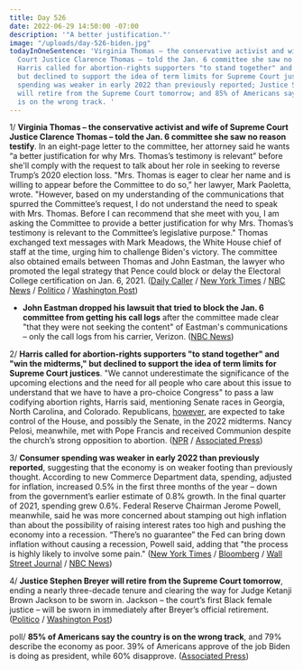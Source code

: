 ```yaml
---
title: Day 526
date: 2022-06-29 14:50:00 -07:00
description: '"A better justification."'
image: "/uploads/day-526-biden.jpg"
todayInOneSentence: 'Virginia Thomas – the conservative activist and wife of Supreme
  Court Justice Clarence Thomas – told the Jan. 6 committee she saw no reason testify;
  Harris called for abortion-rights supporters "to stand together" and "win the midterms,"
  but declined to support the idea of term limits for Supreme Court justices; consumer
  spending was weaker in early 2022 than previously reported; Justice Stephen Breyer
  will retire from the Supreme Court tomorrow; and 85% of Americans say the country
  is on the wrong track. '
---
```


1/ **Virginia Thomas – the conservative activist and wife of Supreme Court Justice Clarence Thomas – told the Jan. 6 committee she saw no reason testify**. In an eight-page letter to the committee, her attorney said he wants “a better justification for why Mrs. Thomas’s testimony is relevant” before she'll comply with the request to talk about her role in seeking to reverse Trump’s 2020 election loss. "Mrs. Thomas is eager to clear her name and is willing to appear before the Committee to do so," her lawyer, Mark Paoletta, wrote. "However, based on my understanding of the communications that spurred the Committee’s request, I do not understand the need to speak with Mrs. Thomas. Before I can recommend that she meet with you, I am asking the Committee to provide a better justification for why Mrs. Thomas’s testimony is relevant to the Committee’s legislative purpose." Thomas exchanged text messages with Mark Meadows, the White House chief of staff at the time, urging him to challenge Biden's victory. The committee also obtained emails between Thomas and John Eastman, the lawyer who promoted the legal strategy that Pence could block or delay the Electoral College certification on Jan. 6, 2021. ([Daily Caller](https://dailycaller.com/2022/06/28/ginni-thomas-responds-january-6-committee-testimony-request/) / [New York Times](https://www.nytimes.com/2022/06/28/us/ginni-thomas-emails-jan-6-hearing.html) / [NBC News](https://www.nbcnews.com/politics/congress/ginni-thomas-lawyer-wants-better-justification-giving-testimony-jan-6-rcna35901) / [Politico](https://www.politico.com/news/2022/06/28/ginni-thomas-house-testimony-00043025) / [Washington Post](https://www.washingtonpost.com/politics/2022/06/29/ginni-thomas-cassidy-hutchinson-trump/))

* **John Eastman dropped his lawsuit that tried to block the Jan. 6 committee from getting his call logs** after the committee made clear "that they were not seeking the content" of Eastman's communications – only the call logs from his carrier, Verizon. ([NBC News](https://www.nbcnews.com/politics/congress/former-trump-lawyer-eastman-drops-lawsuit-block-jan-6-committee-gettin-rcna35859))

2/ **Harris called for abortion-rights supporters "to stand together" and "win the midterms," but declined to support the idea of term limits for Supreme Court justices**. "We cannot underestimate the significance of the upcoming elections and the need for all people who care about this issue to understand that we have to have a pro-choice Congress" to pass a law codifying abortion rights, Harris said, mentioning Senate races in Georgia, North Carolina, and Colorado. Republicans, [however](https://www.politico.com/2022-election/race-forecasts-ratings-and-predictions/), are expected to take control of the House, and possibly the Senate, in the 2022 midterms. Nancy Pelosi, meanwhile, met with Pope Francis and received Communion despite the church’s strong opposition to abortion. ([NPR](https://www.npr.org/2022/06/28/1108374896/vp-harris-calls-for-abortion-rights-supporters-to-channel-frustration-into-actio) / [Associated Press](https://apnews.com/article/abortion-pope-francis-politics-religion-nancy-pelosi-249a32b2af9de647f1bae94aacb60c6e))

3/ **Consumer spending was weaker in early 2022 than previously reported**, suggesting that the economy is on weaker footing than previously thought. According to new Commerce Department data, spending, adjusted for inflation, increased 0.5% in the first three months of the year – down from the government’s earlier estimate of 0.8% growth. In the final quarter of 2021, spending grew 0.6%. Federal Reserve Chairman Jerome Powell, meanwhile, said he was more concerned about stamping out high inflation than about the possibility of raising interest rates too high and pushing the economy into a recession. “There’s no guarantee” the Fed can bring down inflation without causing a recession, Powell said, adding that "the process is highly likely to involve some pain." ([New York Times](https://www.nytimes.com/live/2022/06/29/business/economy-news-inflation-stocks#gdp-q1-economy) / [Bloomberg](https://www.bloomberg.com/news/articles/2022-06-29/us-personal-consumption-revised-sharply-lower-in-first-quarter?srnd=premium-canada&sref=MIBMEEoj) / [Wall Street Journal](https://www.wsj.com/articles/powell-says-pandemic-could-alter-inflation-dynamics-11656509259?mod=hp_lead_pos2) / [NBC News](https://www.nbcnews.com/business/economy/will-inflation-hurt-job-market-federal-reserve-chair-is-unsure-rcna35961))

4/ **Justice Stephen Breyer will retire from the Supreme Court tomorrow**, ending a nearly three-decade tenure and clearing the way for Judge Ketanji Brown Jackson to be sworn in. Jackson – the court’s first Black female justice – will be sworn in immediately after Breyer’s official retirement. ([Politico](https://www.politico.com/news/2022/06/29/justice-breyer-will-retire-thursday-pave-way-for-jackson-to-take-seat-00043175) / [Washington Post](https://www.washingtonpost.com/politics/2022/06/29/ginni-thomas-cassidy-hutchinson-trump/))

poll/ **85% of Americans say the country is on the wrong track**, and 79% describe the economy as poor. 39% of Americans approve of the job Biden is doing as president, while 60% disapprove. ([Associated Press](https://apnews.com/article/inflation-russia-ukraine-biden-covid-health-b6d1751b2554555f7246f9e914b87c59))